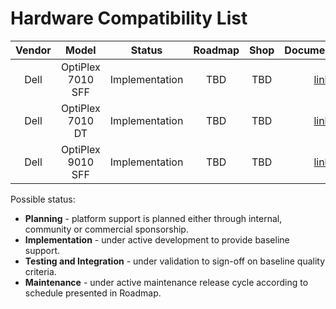 # Hardware Compatibility List

| Vendor | Model | Status | Roadmap | Shop | Documentation |
:-------:|:-----:|:------:|:-------:|:----------:|:--------:|
|Dell    | OptiPlex 7010 SFF | Implementation | TBD | TBD | [link](dell_optiplex/overview.md) |
|Dell    | OptiPlex 7010 DT | Implementation | TBD | TBD | [link](dell_optiplex/overview.md) |
|Dell    | OptiPlex 9010 SFF | Implementation | TBD | TBD | [link](dell_optiplex/overview.md) |

Possible status:

* **Planning** - platform support is planned either through internal, community
  or commercial sponsorship.
* **Implementation** - under active development to provide baseline support.
* **Testing and Integration** - under validation to sign-off on baseline
  quality criteria.
* **Maintenance** - under active maintenance release cycle according to
  schedule presented in Roadmap.

